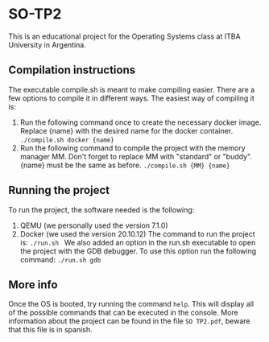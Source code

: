 # SO-TP2

This is an educational project for the Operating Systems class at ITBA University in Argentina.


## Compilation instructions

The executable compile.sh is meant to make compiling easier. There are a few options to compile it in different ways. The easiest way of compiling it is:
1) Run the following command once to create the necessary docker image. Replace {name} with the desired name for the docker container.
```./compile.sh docker {name}```
2) Run the following command to compile the project with the memory manager MM. Don't forget to replace MM with "standard" or "buddy". {name} must be the same as before.
```./compile.sh {MM} {name}```

## Running the project

To run the project, the software needed is the following:
1) QEMU (we personally used the version 7.1.0)
2) Docker (we used the version 20.10.12)
The command to run the project is:
```./run.sh ```
We also added an option in the run.sh executable to open the project with the GDB debugger. To use this option run the following command:
```./run.sh gdb```

## More info

Once the OS is booted, try running the command ```help```. This will display all of the possible commands that can be executed in the console.
More information about the project can be found in the file ```SO TP2.pdf```, beware that this file is in spanish.